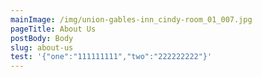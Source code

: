 ```yaml
---
mainImage: /img/union-gables-inn_cindy-room_01_007.jpg
pageTitle: About Us
postBody: Body
slug: about-us
test: '{"one":"111111111","two":"222222222"}'
---
```

